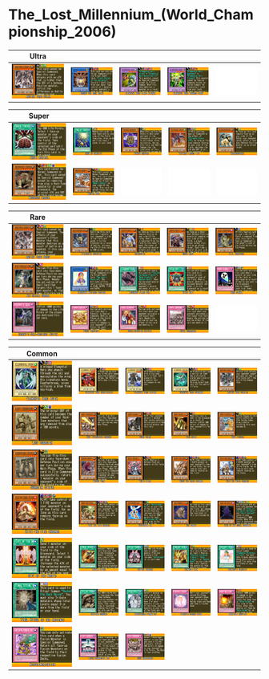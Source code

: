 # The_Lost_Millennium_(World_Championship_2006)

|Ultra| | | | |
|---|---|---|---|---|
|[![Ancient Gear Golem ](../images/WC6-EN/1819-AncientGearGolem-WC6-EN-VG.png)](https://yugipedia.com/wiki/Ancient_Gear_Golem_(World_Championship_2006))|[![Reshef the Dark Being ](../images/WC6-EN/1846-ResheftheDarkBeing-WC6-EN-VG.png)](https://yugipedia.com/wiki/Reshef_the_Dark_Being_(World_Championship_2006))|[![Elemental Hero Flame Wingman ](../images/WC6-EN/1848-ElementalHeroFlameWingman-WC6-EN-VG.png)](https://yugipedia.com/wiki/Elemental_Hero_Flame_Wingman_(World_Championship_2006))|[![Elemental Hero Thunder Giant ](../images/WC6-EN/1849-ElementalHeroThunderGiant-WC6-EN-VG.png)](https://yugipedia.com/wiki/Elemental_Hero_Thunder_Giant_(World_Championship_2006))|![Blank](../images/Blank.png)|

|Super| | | | |
|---|---|---|---|---|
|[![Brain Control ](../images/WC6-EN/0647-BrainControl-WC6-EN-VG.png)](https://yugipedia.com/wiki/Brain_Control_(World_Championship_2006))|[![Card of Sanctity ](../images/WC6-EN/1143-CardofSanctity-WC6-EN-VG.png)](https://yugipedia.com/wiki/Card_of_Sanctity_(World_Championship_2006))|[![Winged Kuriboh ](../images/WC6-EN/1817-WingedKuriboh-WC6-EN-VG.png)](https://yugipedia.com/wiki/Winged_Kuriboh_(World_Championship_2006))|[![Ultimate Insect LV7 ](../images/WC6-EN/1823-UltimateInsectLV7-WC6-EN-VG.png)](https://yugipedia.com/wiki/Ultimate_Insect_LV7_(World_Championship_2006))|[![Hieracosphinx ](../images/WC6-EN/1825-Hieracosphinx-WC6-EN-VG.png)](https://yugipedia.com/wiki/Hieracosphinx_(World_Championship_2006))|
|[![Megarock Dragon ](../images/WC6-EN/1828-MegarockDragon-WC6-EN-VG.png)](https://yugipedia.com/wiki/Megarock_Dragon_(World_Championship_2006))|[![Master Monk ](../images/WC6-EN/1833-MasterMonk-WC6-EN-VG.png)](https://yugipedia.com/wiki/Master_Monk_(World_Championship_2006))|![Blank](../images/Blank.png)|![Blank](../images/Blank.png)|![Blank](../images/Blank.png)|

|Rare| | | | |
|---|---|---|---|---|
|[![Ancient Gear Beast ](../images/WC6-EN/1820-AncientGearBeast-WC6-EN-VG.png)](https://yugipedia.com/wiki/Ancient_Gear_Beast_(World_Championship_2006))|[![Millennium Scorpion ](../images/WC6-EN/1822-MillenniumScorpion-WC6-EN-VG.png)](https://yugipedia.com/wiki/Millennium_Scorpion_(World_Championship_2006))|[![Criosphinx ](../images/WC6-EN/1826-Criosphinx-WC6-EN-VG.png)](https://yugipedia.com/wiki/Criosphinx_(World_Championship_2006))|[![Grave Ohja ](../images/WC6-EN/1830-GraveOhja-WC6-EN-VG.png)](https://yugipedia.com/wiki/Grave_Ohja_(World_Championship_2006))|[![D.D. Survivor ](../images/WC6-EN/1836-DDSurvivor-WC6-EN-VG.png)](https://yugipedia.com/wiki/D.D._Survivor_(World_Championship_2006))|
|[![Mid Shield Gardna ](../images/WC6-EN/1837-MidShieldGardna-WC6-EN-VG.png)](https://yugipedia.com/wiki/Mid_Shield_Gardna_(World_Championship_2006))|[![Elemental Mistress Doriado ](../images/WC6-EN/1847-ElementalMistressDoriado-WC6-EN-VG.png)](https://yugipedia.com/wiki/Elemental_Mistress_Doriado_(World_Championship_2006))|[![Legendary Black Belt ](../images/WC6-EN/1856-LegendaryBlackBelt-WC6-EN-VG.png)](https://yugipedia.com/wiki/Legendary_Black_Belt_(World_Championship_2006))|[![Nitro Unit ](../images/WC6-EN/1857-NitroUnit-WC6-EN-VG.png)](https://yugipedia.com/wiki/Nitro_Unit_(World_Championship_2006))|[![Hero Signal ](../images/WC6-EN/1860-HeroSignal-WC6-EN-VG.png)](https://yugipedia.com/wiki/Hero_Signal_(World_Championship_2006))|
|[![Kozaky's Self-Destruct Button ](../images/WC6-EN/1863-KozakysSelfDestructButton-WC6-EN-VG.png)](https://yugipedia.com/wiki/Kozaky%27s_Self-Destruct_Button_(World_Championship_2006))|[![Token Feastevil ](../images/WC6-EN/1867-TokenFeastevil-WC6-EN-VG.png)](https://yugipedia.com/wiki/Token_Feastevil_(World_Championship_2006))|[![Spell-Stopping Statute ](../images/WC6-EN/1868-SpellStoppingStatute-WC6-EN-VG.png)](https://yugipedia.com/wiki/Spell-Stopping_Statute_(World_Championship_2006))|[![Royal Surrender ](../images/WC6-EN/1869-RoyalSurrender-WC6-EN-VG.png)](https://yugipedia.com/wiki/Royal_Surrender_(World_Championship_2006))|![Blank](../images/Blank.png)|

|Common| | | | |
|---|---|---|---|---|
|[![Elemental Hero Avian ](../images/WC6-EN/1813-ElementalHeroAvian-WC6-EN-VG.png)](https://yugipedia.com/wiki/Elemental_Hero_Avian_(World_Championship_2006))|[![Elemental Hero Burstinatrix ](../images/WC6-EN/1814-ElementalHeroBurstinatrix-WC6-EN-VG.png)](https://yugipedia.com/wiki/Elemental_Hero_Burstinatrix_(World_Championship_2006))|[![Elemental Hero Clayman ](../images/WC6-EN/1815-ElementalHeroClayman-WC6-EN-VG.png)](https://yugipedia.com/wiki/Elemental_Hero_Clayman_(World_Championship_2006))|[![Elemental Hero Sparkman ](../images/WC6-EN/1816-ElementalHeroSparkman-WC6-EN-VG.png)](https://yugipedia.com/wiki/Elemental_Hero_Sparkman_(World_Championship_2006))|[![Ancient Gear Soldier ](../images/WC6-EN/1821-AncientGearSoldier-WC6-EN-VG.png)](https://yugipedia.com/wiki/Ancient_Gear_Soldier_(World_Championship_2006))|
|[![Lost Guardian ](../images/WC6-EN/1824-LostGuardian-WC6-EN-VG.png)](https://yugipedia.com/wiki/Lost_Guardian_(World_Championship_2006))|[![Moai Interceptor Cannons ](../images/WC6-EN/1827-MoaiInterceptorCannons-WC6-EN-VG.png)](https://yugipedia.com/wiki/Moai_Interceptor_Cannons_(World_Championship_2006))|[![Dummy Golem ](../images/WC6-EN/1829-DummyGolem-WC6-EN-VG.png)](https://yugipedia.com/wiki/Dummy_Golem_(World_Championship_2006))|[![Mine Golem ](../images/WC6-EN/1831-MineGolem-WC6-EN-VG.png)](https://yugipedia.com/wiki/Mine_Golem_(World_Championship_2006))|[![Monk Fighter ](../images/WC6-EN/1832-MonkFighter-WC6-EN-VG.png)](https://yugipedia.com/wiki/Monk_Fighter_(World_Championship_2006))|
|[![Guardian Statue ](../images/WC6-EN/1834-GuardianStatue-WC6-EN-VG.png)](https://yugipedia.com/wiki/Guardian_Statue_(World_Championship_2006))|[![Medusa Worm ](../images/WC6-EN/1835-MedusaWorm-WC6-EN-VG.png)](https://yugipedia.com/wiki/Medusa_Worm_(World_Championship_2006))|[![White Ninja ](../images/WC6-EN/1838-WhiteNinja-WC6-EN-VG.png)](https://yugipedia.com/wiki/White_Ninja_(World_Championship_2006))|[![Aussa the Earth Charmer ](../images/WC6-EN/1839-AussatheEarthCharmer-WC6-EN-VG.png)](https://yugipedia.com/wiki/Aussa_the_Earth_Charmer_(World_Championship_2006))|[![Eria the Water Charmer ](../images/WC6-EN/1840-EriatheWaterCharmer-WC6-EN-VG.png)](https://yugipedia.com/wiki/Eria_the_Water_Charmer_(World_Championship_2006))|
|[![Hiita the Fire Charmer ](../images/WC6-EN/1841-HiitatheFireCharmer-WC6-EN-VG.png)](https://yugipedia.com/wiki/Hiita_the_Fire_Charmer_(World_Championship_2006))|[![Wynn the Wind Charmer ](../images/WC6-EN/1842-WynntheWindCharmer-WC6-EN-VG.png)](https://yugipedia.com/wiki/Wynn_the_Wind_Charmer_(World_Championship_2006))|[![Batteryman AA ](../images/WC6-EN/1843-BatterymanAA-WC6-EN-VG.png)](https://yugipedia.com/wiki/Batteryman_AA_(World_Championship_2006))|[![Des Wombat ](../images/WC6-EN/1844-DesWombat-WC6-EN-VG.png)](https://yugipedia.com/wiki/Des_Wombat_(World_Championship_2006))|[![King of the Skull Servants ](../images/WC6-EN/1845-KingoftheSkullServants-WC6-EN-VG.png)](https://yugipedia.com/wiki/King_of_the_Skull_Servants_(World_Championship_2006))|
|[![Gift of the Martyr ](../images/WC6-EN/1850-GiftoftheMartyr-WC6-EN-VG.png)](https://yugipedia.com/wiki/Gift_of_the_Martyr_(World_Championship_2006))|[![Double Attack ](../images/WC6-EN/1851-DoubleAttack-WC6-EN-VG.png)](https://yugipedia.com/wiki/Double_Attack_(World_Championship_2006))|[![Battery Charger ](../images/WC6-EN/1852-BatteryCharger-WC6-EN-VG.png)](https://yugipedia.com/wiki/Battery_Charger_(World_Championship_2006))|[![Kaminote Blow ](../images/WC6-EN/1853-KaminoteBlow-WC6-EN-VG.png)](https://yugipedia.com/wiki/Kaminote_Blow_(World_Championship_2006))|[![Doriado's Blessing ](../images/WC6-EN/1854-DoriadosBlessing-WC6-EN-VG.png)](https://yugipedia.com/wiki/Doriado%27s_Blessing_(World_Championship_2006))|
|[![Final Ritual of the Ancients ](../images/WC6-EN/1855-FinalRitualoftheAncients-WC6-EN-VG.png)](https://yugipedia.com/wiki/Final_Ritual_of_the_Ancients_(World_Championship_2006))|[![Shifting Shadows ](../images/WC6-EN/1858-ShiftingShadows-WC6-EN-VG.png)](https://yugipedia.com/wiki/Shifting_Shadows_(World_Championship_2006))|[![Impenetrable Formation ](../images/WC6-EN/1859-ImpenetrableFormation-WC6-EN-VG.png)](https://yugipedia.com/wiki/Impenetrable_Formation_(World_Championship_2006))|[![Pikeru's Second Sight ](../images/WC6-EN/1861-PikerusSecondSight-WC6-EN-VG.png)](https://yugipedia.com/wiki/Pikeru%27s_Second_Sight_(World_Championship_2006))|[![Minefield Eruption ](../images/WC6-EN/1862-MinefieldEruption-WC6-EN-VG.png)](https://yugipedia.com/wiki/Minefield_Eruption_(World_Championship_2006))|
|[![Mispolymerization ](../images/WC6-EN/1864-Mispolymerization-WC6-EN-VG.png)](https://yugipedia.com/wiki/Mispolymerization_(World_Championship_2006))|[![Level Conversion Lab ](../images/WC6-EN/1865-LevelConversionLab-WC6-EN-VG.png)](https://yugipedia.com/wiki/Level_Conversion_Lab_(World_Championship_2006))|[![Rock Bombardment ](../images/WC6-EN/1866-RockBombardment-WC6-EN-VG.png)](https://yugipedia.com/wiki/Rock_Bombardment_(World_Championship_2006))